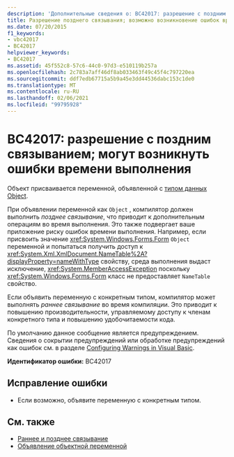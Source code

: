 ```yaml
---
description: 'Дополнительные сведения о: BC42017: разрешение с поздним связыванием; могут возникнуть ошибки времени выполнения'
title: Разрешение позднего связывания; возможно возникновение ошибок времени выполнения
ms.date: 07/20/2015
f1_keywords:
- vbc42017
- BC42017
helpviewer_keywords:
- BC42017
ms.assetid: 45f552c8-57c6-44c0-97d3-e510119b257a
ms.openlocfilehash: 2c783a7aff46df8ab033463f49c45f4c797220ea
ms.sourcegitcommit: ddf7edb67715a5b9a45e3dd44536dabc153c1de0
ms.translationtype: MT
ms.contentlocale: ru-RU
ms.lasthandoff: 02/06/2021
ms.locfileid: "99795928"
---
```

# <a name="bc42017-late-bound-resolution-runtime-errors-could-occur"></a>BC42017: разрешение с поздним связыванием; могут возникнуть ошибки времени выполнения

Объект присваивается переменной, объявленной с [типом данных Object](../data-types/object-data-type.md).

 При объявлении переменной как `Object` , компилятор должен выполнить *позднее связывание*, что приводит к дополнительным операциям во время выполнения. Это также подвергает ваше приложение риску ошибок времени выполнения. Например, если присвоить значение <xref:System.Windows.Forms.Form> `Object` переменной и попытаться получить доступ к <xref:System.Xml.XmlDocument.NameTable%2A?displayProperty=nameWithType> свойству, среда выполнения выдаст исключение, <xref:System.MemberAccessException> поскольку <xref:System.Windows.Forms.Form> класс не предоставляет `NameTable` свойство.

 Если объявить переменную с конкретным типом, компилятор может выполнять *раннее связывание* во время компиляции. Это приводит к повышению производительности, управляемому доступу к членам конкретного типа и повышению удобочитаемости кода.

 По умолчанию данное сообщение является предупреждением. Сведения о сокрытии предупреждений или обработке предупреждений как ошибок см. в разделе [Configuring Warnings in Visual Basic](/visualstudio/ide/configuring-warnings-in-visual-basic).

 **Идентификатор ошибки:** BC42017

## <a name="to-correct-this-error"></a>Исправление ошибки

- Если возможно, объявите переменную с конкретным типом.

## <a name="see-also"></a>См. также

- [Раннее и позднее связывание](../../programming-guide/language-features/early-late-binding/index.md)
- [Объявление объектной переменной](../../programming-guide/language-features/variables/object-variable-declaration.md)
